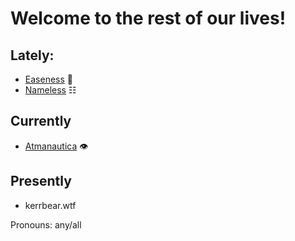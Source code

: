 # Welcome to the rest of our lives!

## Lately:
- [Easeness](https://easeness.biz) 🌚
- [Nameless](https://nameless.easeness.biz) ☷

## Currently
- [Atmanautica](https://www.atmanautica.com) 👁

## Presently
- kerrbear.wtf

Pronouns: any/all
